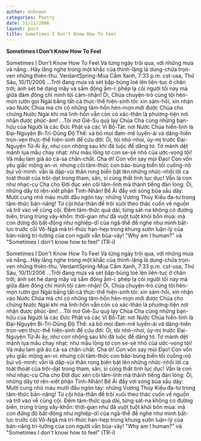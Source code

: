 ```yaml
---
author: Unknown
categories: Poetry
date: 11/11/2006
layout: post
title: Sometimes I Don't Know How To Feel
---
```


**Sometimes I Don't Know How To Feel**

Sometimes I Don't Know How To Feel
          Và từng ngày trôi qua, với những mưa và nắng...Hãy lắng nghe trong
          một khắc của thinh-lặng là dung-chứa trọn-vẹn những thiên-thu.
VerdantSpring-Mùa Cầm Xanh, 7:33 p.m. cst-usa, Thứ Sáu, 10/11/2006
...Trời đang mưa và sét bập-bùng loé lên liên-tục ở chân trời; ánh sét hé dạng mây và sấm động ầm-ì: phép lạ cõi người tối nay mà giữa đám đông chỉ mình tôi cảm-nhận!  Ôi, Chúa chuyện-trò cùng tôi hèn-mọn rướn gọi Ngài bằng tất-cả thực-thể hiện-sinh tôi: xin sám-hối, xin nhận vào Nước Chúa mà chỉ có những tâm-hồn hèn-mọn mới được Chúa cho chứng Nước Ngài khi mà linh-hồn vẫn còn có xác-thân là phương-tiện nơi nhận được phúc-âm!
...Tôi mơ Giê-Su quỳ lạy Chúa Cha cùng những bạn-hữu của Người là các Đức Phật và các Vì Bồ-Tát: nơi Nước Chúa hiển-linh là Đại-Nguyện Bi-Trí-Dũng Độ Thế: xả bỏ mọi đam-mê luyến-ái và dâng-hiến trọn-vẹn thực-thể hiện-sinh để cứu đời: Ôi, tôi nhỏ-nhoi, ủy-mị trước Đại-Nguyện Từ-Ái ấy, như con nhộng sau khi đã luộc để dâng tơ. Tơ mành dệt mảnh lụa mầu chay nhạt: như mầu lông tơ con se-sẻ nhỏ của ước-vọng tôi!  Và mầu lam già áo cà-sa chân-chất.  Cha ơi!  Con vốn say mùi Đạo!  Con vốn yêu giấc mộng an-vi: nhưng cõi tâm-thức con bão-bùng biển tối cuồng-nộ bụi vô-minh: vẫn là dập-vùi thân rong biển bật lên những nhức-nhối lời ca toát thoát của trôi-dạt trong tham, sân, si cùng thất tình lục dục!  Vẫn là con như nhạc-cụ Cha cho Đời đục xén cõi tâm-linh mà thành tiếng đàn lòng: Ôi, những dây tơ rên-xiết phận Tình-Nhân!  Bể Ái đầy vơi sóng bủa sầu dây: Mười cung nhỏ máu mười đầu ngón tay: những Vương Thúy Kiều đa-tư trong tâm-thức bản-năng!  Từ cội hóa-thân để trôi xuôi theo thác cuốn về nguồn và trở vào về cùng cội.  Đêm tâm-thức quá dài, từng sát-na không có đường biên, trùng trùng vây-khốn: thời-gian như đã vuột tuột khỏi bốn mùa: mà con đứng đó bất-động như nghiệp-dĩ của ngã-thể để nghe như mình bất-lực trước cõi Vô-Ngã mà trí-thức hạn-hẹp trong khung sườn luận-lý của bản-năng trí-tưởng của con người vẫn bủa-vây!
          "Why am I human?" và "Sometimes I don't know how to feel" (TR-i)

Sometimes I Don't Know How To Feel
          Và từng ngày trôi qua, với những mưa và nắng...Hãy lắng nghe trong
          một khắc của thinh-lặng là dung-chứa trọn-vẹn những thiên-thu.
VerdantSpring-Mùa Cầm Xanh, 7:33 p.m. cst-usa, Thứ Sáu, 10/11/2006
...Trời đang mưa và sét bập-bùng loé lên liên-tục ở chân trời; ánh sét hé dạng mây và sấm động ầm-ì: phép lạ cõi người tối nay mà giữa đám đông chỉ mình tôi cảm-nhận!  Ôi, Chúa chuyện-trò cùng tôi hèn-mọn rướn gọi Ngài bằng tất-cả thực-thể hiện-sinh tôi: xin sám-hối, xin nhận vào Nước Chúa mà chỉ có những tâm-hồn hèn-mọn mới được Chúa cho chứng Nước Ngài khi mà linh-hồn vẫn còn có xác-thân là phương-tiện nơi nhận được phúc-âm!
...Tôi mơ Giê-Su quỳ lạy Chúa Cha cùng những bạn-hữu của Người là các Đức Phật và các Vì Bồ-Tát: nơi Nước Chúa hiển-linh là Đại-Nguyện Bi-Trí-Dũng Độ Thế: xả bỏ mọi đam-mê luyến-ái và dâng-hiến trọn-vẹn thực-thể hiện-sinh để cứu đời: Ôi, tôi nhỏ-nhoi, ủy-mị trước Đại-Nguyện Từ-Ái ấy, như con nhộng sau khi đã luộc để dâng tơ. Tơ mành dệt mảnh lụa mầu chay nhạt: như mầu lông tơ con se-sẻ nhỏ của ước-vọng tôi!  Và mầu lam già áo cà-sa chân-chất.  Cha ơi!  Con vốn say mùi Đạo!  Con vốn yêu giấc mộng an-vi: nhưng cõi tâm-thức con bão-bùng biển tối cuồng-nộ bụi vô-minh: vẫn là dập-vùi thân rong biển bật lên những nhức-nhối lời ca toát thoát của trôi-dạt trong tham, sân, si cùng thất tình lục dục!  Vẫn là con như nhạc-cụ Cha cho Đời đục xén cõi tâm-linh mà thành tiếng đàn lòng: Ôi, những dây tơ rên-xiết phận Tình-Nhân!  Bể Ái đầy vơi sóng bủa sầu dây: Mười cung nhỏ máu mười đầu ngón tay: những Vương Thúy Kiều đa-tư trong tâm-thức bản-năng!  Từ cội hóa-thân để trôi xuôi theo thác cuốn về nguồn và trở vào về cùng cội.  Đêm tâm-thức quá dài, từng sát-na không có đường biên, trùng trùng vây-khốn: thời-gian như đã vuột tuột khỏi bốn mùa: mà con đứng đó bất-động như nghiệp-dĩ của ngã-thể để nghe như mình bất-lực trước cõi Vô-Ngã mà trí-thức hạn-hẹp trong khung sườn luận-lý của bản-năng trí-tưởng của con người vẫn bủa-vây!
          "Why am I human?" và "Sometimes I don't know how to feel" (TR-i)

